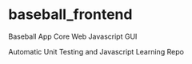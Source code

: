# baseball_frontend
Baseball App Core Web Javascript GUI

Automatic Unit Testing and Javascript Learning Repo

